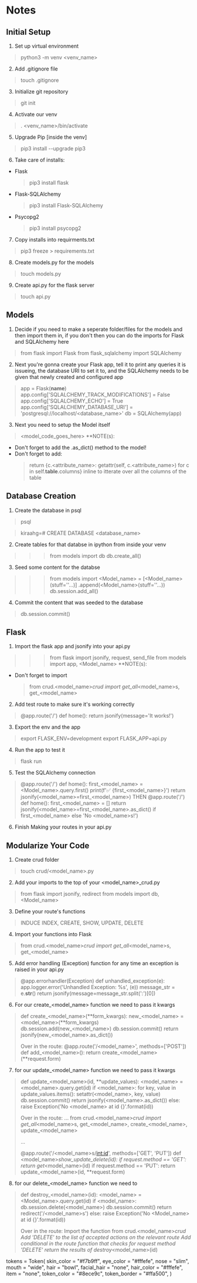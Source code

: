# Notes

## Initial Setup
1) Set up virtual environment 
  > python3 -m venv <venv_name>

2) Add .gitignore file
  > touch .gitignore

3) Initialize git repository
  > git init

4) Activate our venv
  > . <venv_name>/bin/activate

5) Upgrade Pip [inside the venv]
  > pip3 install --upgrade pip3

6) Take care of installs:
  * Flask
    > pip3 install flask
  * Flask-SQLAlchemy
    > pip3 install Flask-SQLAlchemy
  * Psycopg2
    > pip3 install psycopg2

7) Copy installs into requirments.txt
  > pip3 freeze > requirements.txt

8) Create models.py for the models
  > touch models.py

9) Create api.py for the flask server
  > touch api.py

## Models
1) Decide if you need to make a seperate folder/files for the models and then import them in, if you don't then you can do the imports for Flask and SQLAlchemy here
  > from flask import Flask
  > from flask_sqlalchemy import SQLAlchemy

2) Next you're gonna create your Flask app, tell it to print any queries it is issueing, the database URI to set it to, and the SQLAlchemy needs to be given that newly created and configured app
  > app = Flask(__name__)
  > app.config['SQLALCHEMY_TRACK_MODIFICATIONS'] = False
  > app.config['SQLALCHEMY_ECHO'] = True
  > app.config['SQLALCHEMY_DATABASE_URI'] = 'postgresql://localhost/<database_name>'
  > db = SQLAlchemy(app)

3) Next you need to setup the Model itself
  > <model_code_goes_here>
  **NOTE(s): 
  - Don't forget to add the .as_dict() method to the model!
  - Don't forget to add:
    > return {c.<attribute_name>: getattr(self, c.<attribute_name>) for c in self.__table__.columns}
    inline to itterate over all the columns of the table

## Database Creation
1) Create the database in psql
  > psql

  > kiraahg=# CREATE DATABASE <database_name>

2) Create tables for that databse in ipython from inside your venv
  >>> from models import db
  >>> db.create_all()

3) Seed some content for the databse
  >>> from models import <Model_name>
  >>> <things> = [<Model_name>(stuff=''...)]
  >>> <things>.append(<Model_name>(stuff=''...))
  >>> db.session.add_all(<things>)

4) Commit the content that was seeded to the database
  > db.session.commit()

## Flask 
1) Import the flask app and jsonify into your api.py
  >>> from flask import jsonify, request, send_file
  >>> from models import app, <Model_name>
  **NOTE(s): 
  - Don't forget to import 
    > from crud.<model_name>_crud import get_all_<model_name>s, get_<model_name>

2) Add test route to make sure it's working correctly
  > @app.route('/')
  > def home():
  >  return jsonify(message='It works!')

3) Export the env and the app
  > export FLASK_ENV=development
  > export FLASK_APP=api.py
   
4) Run the app to test it
  > flask run

5) Test the SQLAlchemy connection 
  > @app.route('/')
  > def home():
  >   first_<model_name> = <Model_name>.query.first()
  >   print(f'✅ {first_<model_name>}')
  >   return jsonify(<model_name>=first_<model_name>)
  THEN
  > @app.route('/')
  > def home():
  >   first_<model_name> = []
  >   return jsonify(<model_name>=first_<model_name>.as_dict() if first_<model_name> else 'No <model_name>s!')

6) Finish Making your routes in your api.py

## Modularize Your Code
1) Create crud folder
  > touch crud/<model_name>.py

2) Add your imports to the top of your <model_name>_crud.py
  > from flask import jsonify, redirect
  > from models import db, <Model_name>

3) Define your route's functions
  > INDUCE
  > INDEX, CREATE, SHOW, UPDATE, DELETE

4) Import your functions into Flask
  > from crud.<model_name>_crud import get_all_<model_name>s, get_<model_name>

5) Add error handling (Exception) function for any time an exception is raised in your api.py
  > @app.errorhandler(Exception)
  >   def unhandled_exception(e):
  >     app.logger.error('Unhandled Exception: %s', (e))
  >     message_str = e.__str__()
  >     return jsonify(message=message_str.split(':')[0])

6) For our create_<model_name> function we need to pass it kwargs
  > def create_<model_name>(**form_kwargs):
  >   new_<model_name> = <model_name>(**form_kwargs)
  >   db.session.add(new_<model_name>)
  >   db.session.commit()
  >   return jsonify(new_<model_name>.as_dict())
  >
  > Over in the route:
  > @app.route('/<model_name>', methods=['POST'])
  > def add_<model_name>():
  >   return create_<model_name>(**request.form)

7) for our update_<model_name> function we need to pass it kwargs
  > def update_<model_name>(id, **update_values):
  >   <model_name> = <model_name>.query.get(id)
  >   if <model_name>:
  >     for key, value in update_values.items():
  >       setattr(<model_name>, key, value)
  >     db.session.commit()
  >     return jsonify(<model_name>.as_dict())
  >   else:
  >     raise Exception('No <model_name> at id {}'.format(id))
  >
  > Over in the route:
  > ...
  > from crud.<model_name>_crud import get_all_<model_name>s, get_<model_name>, create_<model_name>, update_<model_name>
  > 
  > ...
  > 
  > @app.route('/<model_name>s/<int:id>', methods=['GET', 'PUT'])
  > def <model_name>_show_update_delete(id):
  >   if request.method == 'GET':
  >     return get_<model_name>(id)
  >   if request.method == 'PUT':
  >     return update_<model_name>(id, **request.form)

8) for our delete_<model_name> function we need to
  > def destroy_<model_name>(id):
  >   <model_name> = <Model_name>.query.get(id)
  >   if <model_name>:
  >     db.session.delete(<model_name>)
  >     db.session.commit()
  >     return redirect('/<model_name>s')
  >   else:
  >     raise Exception('No <Model_name> at id {}'.format(id))
  >
  > Over in the route:
  > Import the function from crud.<model_name>_crud
  > Add 'DELETE' to the list of accepted actions on the relevant route
  > Add conditional in the route function that checks for request method 'DELETE'
  > return the results of destroy_<model_name>(id) 

tokens = Token(
  skin_color = "#f7b9ff",
  eye_color = "#fffefe",
  nose = "slim",
  mouth = "wide",
  hair = "bowl",
  facial_hair = "none",
  hair_color = "#fffefe",
  item = "none",
  token_color = "#8ece9c",
  token_border = "#ffa500",
  )